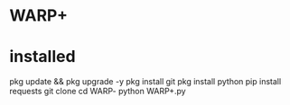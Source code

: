 # WARP+
# installed 
pkg update && pkg upgrade -y
pkg install git
pkg install python
pip install requests
git clone 
cd WARP-
python WARP+.py
